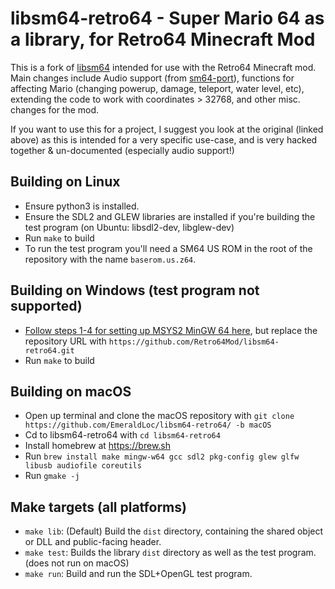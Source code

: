 # libsm64-retro64 - Super Mario 64 as a library, for Retro64 Minecraft Mod

This is a fork of [libsm64](https://github.com/libsm64/libsm64) intended for use with the Retro64 Minecraft mod.
Main changes include Audio support (from [sm64-port](https://github.com/sm64-port/sm64-port)), functions for affecting Mario (changing powerup, damage, teleport, water level, etc), extending the code to work with coordinates > 32768, and other misc. changes for the mod.

If you want to use this for a project, I suggest you look at the original (linked above) as this is intended for a very specific use-case, and is very hacked together & un-documented (especially audio support!)

## Building on Linux

- Ensure python3 is installed.
- Ensure the SDL2 and GLEW libraries are installed if you're building the test program (on Ubuntu: libsdl2-dev, libglew-dev)
- Run `make` to build
- To run the test program you'll need a SM64 US ROM in the root of the repository with the name `baserom.us.z64`.

## Building on Windows (test program not supported)
- [Follow steps 1-4 for setting up MSYS2 MinGW 64 here](https://github.com/sm64-port/sm64-port#windows), but replace the repository URL with `https://github.com/Retro64Mod/libsm64-retro64.git`
- Run `make` to build

## Building on macOS
- Open up terminal and clone the macOS repository with `git clone https://github.com/EmeraldLoc/libsm64-retro64/ -b macOS`
- Cd to libsm64-retro64 with `cd libsm64-retro64`
- Install homebrew at https://brew.sh
- Run `brew install make mingw-w64 gcc sdl2 pkg-config glew glfw libusb audiofile coreutils`
- Run `gmake -j`

## Make targets (all platforms)

- `make lib`: (Default) Build the `dist` directory, containing the shared object or DLL and public-facing header.
- `make test`: Builds the library `dist` directory as well as the test program. (does not run on macOS)
- `make run`: Build and run the SDL+OpenGL test program.

